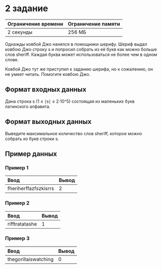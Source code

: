 # 2 задание

| Ограничение времени | Ограничение памяти |
| :------------------ | :----------------- |
| 2 секунды           | 256 МБ             |

Однажды ковбой Джо нанялся в помощники шерифу. Шериф выдал ковбою Джо строку s и попросил собрать из её букв как можно больше слов sheriff. Каждая буква может использоваться не более чем в одном слове.

Ковбой Джо тут же приступил к заданию шерифа, но к сожалению, он не умеет читать. Помогите ковбою Джо.

## Формат входных данных

Дана строка s (1 ≤ ∣s∣ ≤ 2⋅10^5) состоящая из маленьких букв латинского алфавита.

## Формат выходных данных

Выведите максимальное количество слов sheriff, которое можно собрать из букв строки s.

## Пример данных

### Пример 1

| Ввод                  | Вывод |
| :-------------------- | :---- |
| fheriherffazfszkisrrs | 2     |

### Пример 2

| Ввод           | Вывод |
| :------------- | :---- |
| rifftratatashe | 1     |

### Пример 3

| Ввод                 | Вывод |
| :------------------- | :---- |
| thegorillaiswatching | 0     |
